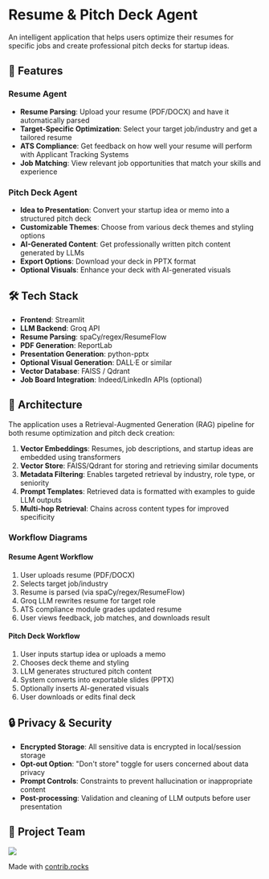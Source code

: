 # Resume & Pitch Deck Agent

An intelligent application that helps users optimize their resumes for specific jobs and create professional pitch decks for startup ideas.

## 🌟 Features

### Resume Agent

- **Resume Parsing**: Upload your resume (PDF/DOCX) and have it automatically parsed
- **Target-Specific Optimization**: Select your target job/industry and get a tailored resume
- **ATS Compliance**: Get feedback on how well your resume will perform with Applicant Tracking Systems
- **Job Matching**: View relevant job opportunities that match your skills and experience

### Pitch Deck Agent

- **Idea to Presentation**: Convert your startup idea or memo into a structured pitch deck
- **Customizable Themes**: Choose from various deck themes and styling options
- **AI-Generated Content**: Get professionally written pitch content generated by LLMs
- **Export Options**: Download your deck in PPTX format
- **Optional Visuals**: Enhance your deck with AI-generated visuals

## 🛠️ Tech Stack

- **Frontend**: Streamlit
- **LLM Backend**: Groq API
- **Resume Parsing**: spaCy/regex/ResumeFlow
- **PDF Generation**: ReportLab
- **Presentation Generation**: python-pptx
- **Optional Visual Generation**: DALL·E or similar
- **Vector Database**: FAISS / Qdrant
- **Job Board Integration**: Indeed/LinkedIn APIs (optional)

## 📐 Architecture

The application uses a Retrieval-Augmented Generation (RAG) pipeline for both resume optimization and pitch deck creation:

1. **Vector Embeddings**: Resumes, job descriptions, and startup ideas are embedded using transformers
2. **Vector Store**: FAISS/Qdrant for storing and retrieving similar documents
3. **Metadata Filtering**: Enables targeted retrieval by industry, role type, or seniority
4. **Prompt Templates**: Retrieved data is formatted with examples to guide LLM outputs
5. **Multi-hop Retrieval**: Chains across content types for improved specificity

### Workflow Diagrams

#### Resume Agent Workflow

1. User uploads resume (PDF/DOCX)
2. Selects target job/industry
3. Resume is parsed (via spaCy/regex/ResumeFlow)
4. Groq LLM rewrites resume for target role
5. ATS compliance module grades updated resume
6. User views feedback, job matches, and downloads result

#### Pitch Deck Workflow

1. User inputs startup idea or uploads a memo
2. Chooses deck theme and styling
3. LLM generates structured pitch content
4. System converts into exportable slides (PPTX)
5. Optionally inserts AI-generated visuals
6. User downloads or edits final deck

## 🔒 Privacy & Security

- **Encrypted Storage**: All sensitive data is encrypted in local/session storage
- **Opt-out Option**: "Don't store" toggle for users concerned about data privacy
- **Prompt Controls**: Constraints to prevent hallucination or inappropriate content
- **Post-processing**: Validation and cleaning of LLM outputs before user presentation

## 👥 Project Team
<a href="https://github.com/Astroid45/GenAI-FinalProject/graphs/contributors">
  <img src="https://contrib.rocks/image?repo=Astroid45/GenAI-FinalProject" />
</a>

Made with [contrib.rocks](https://contrib.rocks)


